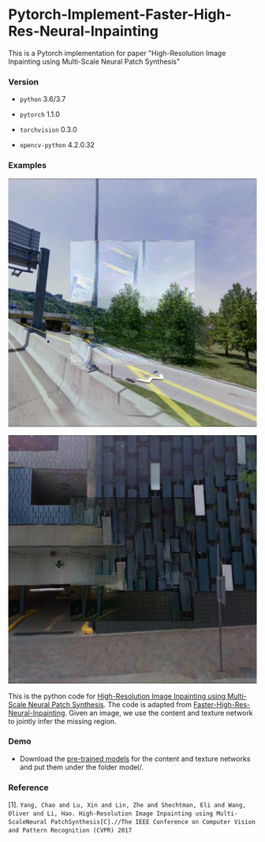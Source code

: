 # Pytorch-Implement-Faster-High-Res-Neural-Inpainting
 This is a Pytorch implementation for paper "High-Resolution Image Inpainting using Multi-Scale Neural Patch Synthesis"
 
### Version

* `python`   		3.6/3.7

* `pytorch`		 1.1.0
* `torchvision`        0.3.0  
* `opencv-python`    4.2.0.32

### Examples


![teaser](/overall_result/results/result1.jpg "Sample inpainting results on Paris StreetVeiw images")

![teaser](/overall_result/results/5.jpg "Sample inpainting results on Paris StreetVeiw images")

This is the python code for [High-Resolution Image Inpainting using Multi-Scale Neural Patch Synthesis](https://arxiv.org/pdf/1611.09969). The code is adapted from  [Faster-High-Res-Neural-Inpainting](https://github.com/leehomyc/Faster-High-Res-Neural-Inpainting/). Given an image, we use the content and texture network to jointly infer the missing region.

### Demo

- Download the [pre-trained models](https://drive.google.com/open?id=0BxYj-YwDqh45XzZVTXF1dnJXY28) for the content and texture networks and put them under the folder model/.


### Reference

[1]. `Yang, Chao and Lu, Xin and Lin, Zhe and Shechtman, Eli and Wang, Oliver and Li, Hao. High-Resolution Image Inpainting using Multi-ScaleNeural PatchSynthesis[C].//The IEEE Conference on Computer Vision and Pattern Recognition (CVPR) 2017`
